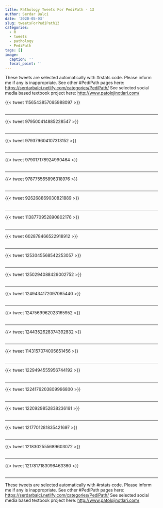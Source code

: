 ```yaml
---
title: Pathology Tweets For PediPath - 13
author: Serdar Balci
date: '2020-05-03'
slug: tweetsForPediPath13
categories:
  - R
  - tweets
  - pathology
  - PediPath
tags: []
image:
  caption: ''
  focal_point: ''
---
```



These tweets are selected automatically with #rstats code. Please inform me if any is inappropriate.
See other #PediPath pages here: https://serdarbalci.netlify.com/categories/PediPath/ 
See selected social media based textbook project here: http://www.patolojinotlari.com/

{{< tweet 1156543857065988097 >}}
<br>
<br>
<hr>
{{< tweet 979500414885228547 >}}
<br>
<br>
<hr>
{{< tweet 979379604107313152 >}}
<br>
<br>
<hr>
{{< tweet 979017178924990464 >}}
<br>
<br>
<hr>
{{< tweet 978775565896318976 >}}
<br>
<br>
<hr>
{{< tweet 926268869030821889 >}}
<br>
<br>
<hr>
{{< tweet 1138770952890802176 >}}
<br>
<br>
<hr>
{{< tweet 602878466522918912 >}}
<br>
<br>
<hr>
{{< tweet 1253045568542253057 >}}
<br>
<br>
<hr>
{{< tweet 1250294088429002752 >}}
<br>
<br>
<hr>
{{< tweet 1249434172097085440 >}}
<br>
<br>
<hr>
{{< tweet 1247569962023165952 >}}
<br>
<br>
<hr>
{{< tweet 1244352628374392832 >}}
<br>
<br>
<hr>
{{< tweet 1143157074005651456 >}}
<br>
<br>
<hr>
{{< tweet 1229494555956744192 >}}
<br>
<br>
<hr>
{{< tweet 1224176203809996800 >}}
<br>
<br>
<hr>
{{< tweet 1220929852838236161 >}}
<br>
<br>
<hr>
{{< tweet 1217701281835421697 >}}
<br>
<br>
<hr>
{{< tweet 1218302555689603072 >}}
<br>
<br>
<hr>
{{< tweet 1217817183096463360 >}}
<br>
<br>
<hr>


These tweets are selected automatically with #rstats code. Please inform me if any is inappropriate.
See other #PediPath pages here: https://serdarbalci.netlify.com/categories/PediPath/ 
See selected social media based textbook project here: http://www.patolojinotlari.com/
